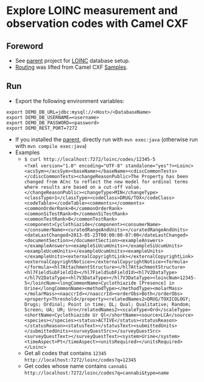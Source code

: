 # Explore LOINC measurement and observation codes with Camel CXF
## Foreword
* See [parent](https://github.com/sfogo/rest-ways) project for [LOINC](https://loinc.org) database setup.
* [Routing](src/main/java/com/vnet/camelcxf/Routes.java) was lifted from Camel CXF [Samples](https://github.com/apache/camel/blob/master/examples/camel-example-cxf/src/main/java/org/apache/camel/example/cxf/jaxrs/CamelRouterBuilder.java).

## Run
* Export the following environment variables:
```
export DEMO_DB_URL=jdbc:mysql://<Host>/<DatabaseName>
export DEMO_DB_USERNAME=<username>
export DEMO_DB_PASSWORD=<password>
export DEMO_REST_PORT=7272
```
* If you installed the [parent](https://github.com/sfogo/rest-ways), directly run with `mvn exec:java` (otherwise run with `mvn compile exec:java`)
* Examples
  * `$ curl http://localhost:7272/loinc/codes/12345-5`  
`<?xml version="1.0" encoding="UTF-8" standalone="yes"?><Loinc><acsSym></acsSym><baseName></baseName><cdiscCommonTests></cdiscCommonTests><changeReasonPublic>The Property has been changed from ACnc to reflect the new model for ordinal terms where results are based on a cut-off value.</changeReasonPublic><changeType>MIN</changeType><classType>1</classType><codeClass>DRUG/TOX</codeClass><codeTable></codeTable><comments></comments><commonOrderRank>0</commonOrderRank><commonSiTestRank>0</commonSiTestRank><commonTestRank>0</commonTestRank><component>Cyclothiazide</component><consumerName></consumerName><curatedRangeAndUnits></curatedRangeAndUnits><dateLastChanged>2013-05-23T00:00:00-07:00</dateLastChanged><documentSection></documentSection><exampleAnswers></exampleAnswers><exampleSiUcumUnits></exampleSiUcumUnits><exampleUcumUnits></exampleUcumUnits><exampleUnits></exampleUnits><externalCopyrightLink></externalCopyrightLink><externalCopyrightNotice></externalCopyrightNotice><formula></formula><hl7AttachmentStructure></hl7AttachmentStructure><hl7FieldSubFieldId></hl7FieldSubFieldId><hl7V2DataType></hl7V2DataType><hl7V3DataType></hl7V3DataType><loincNum>12345-5</loincNum><longCommonName>Cyclothiazide [Presence] in Urine</longCommonName><methodType></methodType><molarMass></molarMass><naaccrId></naaccrId><orderObs>Both</orderObs><property>Threshold</property><relatedNames2>DRUG/TOXICOLOGY; Drugs; Ordinal; Point in time; QL; Qual; Qualitative; Random; Screen; UA; UR; Urn</relatedNames2><scaleType>Ord</scaleType><shortName>Cyclothiazide Ur Ql</shortName><source>LCA</source><species></species><status>ACTIVE</status><statusReason></statusReason><statusText></statusText><submittedUnits></submittedUnits><surveyQuestSrc></surveyQuestSrc><surveyQuestText></surveyQuestText><system>Urine</system><timeAspect>Pt</timeAspect><unitsRequired></unitsRequired></Loinc>`
  * Get all codes that contains `12345`  
`http://localhost:7272/loinc/codes?q=12345`
  * Get codes whose name contains `cannabi`  
`http://localhost:7272/loinc/codes?q=cannabi&type=name`


